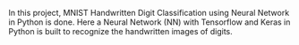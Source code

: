 In this project, MNIST Handwritten Digit Classification using Neural Network in Python is done.
Here a Neural Network (NN) with Tensorflow and Keras in Python is built to recognize the handwritten images of digits.

